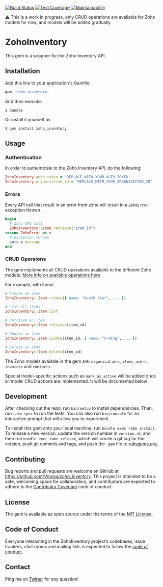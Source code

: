 [![Build Status](https://travis-ci.org/Virolea/zoho_inventory.svg?branch=master)](https://travis-ci.org/Virolea/zoho_inventory) [![Test Coverage](https://api.codeclimate.com/v1/badges/47c8158aec1128ce892d/test_coverage)](https://codeclimate.com/github/Virolea/zoho_inventory/test_coverage) [![Maintainability](https://api.codeclimate.com/v1/badges/47c8158aec1128ce892d/maintainability)](https://codeclimate.com/github/Virolea/zoho_inventory/maintainability)

⚠️ This is a work in progress, only CRUD operations are available for Zoho models for now, and models will be added gradually.

# ZohoInventory

This gem is a wrapper for the Zoho Inventory API.

## Installation

Add this line to your application's Gemfile:

```ruby
gem 'zoho_inventory'
```

And then execute:

    $ bundle

Or install it yourself as:

    $ gem install zoho_inventory

## Usage

### Authentication

In order to authenticate to the Zoho Inventory API, do the following:

```ruby
ZohoInventory.auth_token = "REPLACE_WITH_YOUR_AUTH_TOKEN"
ZohoInventory.organization_id = "REPLACE_WITH_YOUR_ORGANIZATION_ID"
```

### Errors

Every API call that result in an error from zoho will result in a `ZohoError` exception thrown.

```ruby
begin
  # Zoho API Call
  ZohoInventory::Item.retrieve("item_id")
rescue ZohoError => e
  # Exception thrown
  puts e.message
end
```

### CRUD Operaions

The gem implements all CRUD operations available to the different Zoho models. [More info on available operations here](https://www.zoho.com/inventory/api/v1/)

For example, with items:

```ruby
# Create an item
ZohoInventory::Item.create({ name: "Death Star", ... })

# List all items
ZohoInventory::Item.list

# Retrieve an item
ZohoInventory::Item.retrieve(item_id)

# Update an item
ZohoInventory::Item.update(item_id, { name: "X-Wing", ... })

# Delete an item
ZohoInventory::Item.delete(item_id)
```

The Zoho models avaiable in the gem are: `organizations`, `items`, `users`, `invoices` and `contacts`.

Special model-specific actions such as `mark_as_active` will be added once all model CRUD actions are implemented. It will be documented below
## Development

After checking out the repo, run `bin/setup` to install dependencies. Then, run `rake spec` to run the tests. You can also run `bin/console` for an interactive prompt that will allow you to experiment.

To install this gem onto your local machine, run `bundle exec rake install`. To release a new version, update the version number in `version.rb`, and then run `bundle exec rake release`, which will create a git tag for the version, push git commits and tags, and push the `.gem` file to [rubygems.org](https://rubygems.org).

## Contributing

Bug reports and pull requests are welcome on GitHub at https://github.com/Virolea/zoho_inventory. This project is intended to be a safe, welcoming space for collaboration, and contributors are expected to adhere to the [Contributor Covenant](http://contributor-covenant.org) code of conduct.

## License

The gem is available as open source under the terms of the [MIT License](https://opensource.org/licenses/MIT).

## Code of Conduct

Everyone interacting in the ZohoInventory project’s codebases, issue trackers, chat rooms and mailing lists is expected to follow the [code of conduct](https://github.com/[USERNAME]/zoho_inventory/blob/master/CODE_OF_CONDUCT.md).


## Contact

Ping me on [Twitter](https://twitter.com/V_Rolea) for any question!

